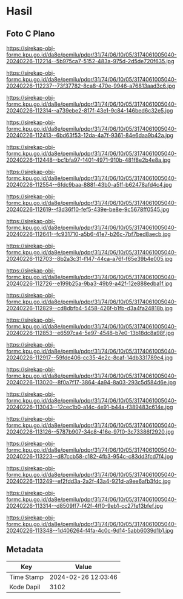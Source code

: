 # Hasil

## Foto C Plano

https://sirekap-obj-formc.kpu.go.id/da8e/pemilu/pdpr/31/74/06/10/05/3174061005040-20240226-112214--5b975ca7-5152-483a-975d-2d5de720f635.jpg

https://sirekap-obj-formc.kpu.go.id/da8e/pemilu/pdpr/31/74/06/10/05/3174061005040-20240226-112237--73f37782-8ca8-470e-9946-a76813aad3c6.jpg

https://sirekap-obj-formc.kpu.go.id/da8e/pemilu/pdpr/31/74/06/10/05/3174061005040-20240226-112314--a739ebe2-817f-43e1-9c84-146bed6c32e5.jpg

https://sirekap-obj-formc.kpu.go.id/da8e/pemilu/pdpr/31/74/06/10/05/3174061005040-20240226-112413--6bd63f53-12da-4a7f-9361-84e6daa9b42a.jpg

https://sirekap-obj-formc.kpu.go.id/da8e/pemilu/pdpr/31/74/06/10/05/3174061005040-20240226-112448--bc1bfa97-1401-4971-910b-481f8e2b4e8a.jpg

https://sirekap-obj-formc.kpu.go.id/da8e/pemilu/pdpr/31/74/06/10/05/3174061005040-20240226-112554--6fdc9baa-888f-43b0-a5ff-b62478afd4c4.jpg

https://sirekap-obj-formc.kpu.go.id/da8e/pemilu/pdpr/31/74/06/10/05/3174061005040-20240226-112619--f3d36f10-fef5-439e-be8e-9c5678ff0545.jpg

https://sirekap-obj-formc.kpu.go.id/da8e/pemilu/pdpr/31/74/06/10/05/3174061005040-20240226-112641--fc931710-a5b6-41e7-b26c-7bf7bed8aecb.jpg

https://sirekap-obj-formc.kpu.go.id/da8e/pemilu/pdpr/31/74/06/10/05/3174061005040-20240226-112703--8b2a3c31-f147-44ca-a76f-f65e39b4e005.jpg

https://sirekap-obj-formc.kpu.go.id/da8e/pemilu/pdpr/31/74/06/10/05/3174061005040-20240226-112726--e199b25a-9ba3-49b9-a42f-12e888edba1f.jpg

https://sirekap-obj-formc.kpu.go.id/da8e/pemilu/pdpr/31/74/06/10/05/3174061005040-20240226-112829--cd8dbfb4-5458-426f-b1fb-d3a4fa24818b.jpg

https://sirekap-obj-formc.kpu.go.id/da8e/pemilu/pdpr/31/74/06/10/05/3174061005040-20240226-112853--e6597ca4-5e97-4548-b7e0-13b18dc8a98f.jpg

https://sirekap-obj-formc.kpu.go.id/da8e/pemilu/pdpr/31/74/06/10/05/3174061005040-20240226-112917--59fde406-cc35-4e2c-8caf-14db331789e4.jpg

https://sirekap-obj-formc.kpu.go.id/da8e/pemilu/pdpr/31/74/06/10/05/3174061005040-20240226-113020--8f0a7f17-3864-4a94-8a03-293c5d584d6e.jpg

https://sirekap-obj-formc.kpu.go.id/da8e/pemilu/pdpr/31/74/06/10/05/3174061005040-20240226-113043--12cec1b0-a14c-4e91-b44a-f389483c614e.jpg

https://sirekap-obj-formc.kpu.go.id/da8e/pemilu/pdpr/31/74/06/10/05/3174061005040-20240226-113126--5787b907-34c8-416e-97f0-3c73386f2920.jpg

https://sirekap-obj-formc.kpu.go.id/da8e/pemilu/pdpr/31/74/06/10/05/3174061005040-20240226-113223--d87ccb58-c182-4fb3-954c-c83dd3fcd7f4.jpg

https://sirekap-obj-formc.kpu.go.id/da8e/pemilu/pdpr/31/74/06/10/05/3174061005040-20240226-113249--ef2fdd3a-2a2f-43a4-921d-a9ee6afb3fdc.jpg

https://sirekap-obj-formc.kpu.go.id/da8e/pemilu/pdpr/31/74/06/10/05/3174061005040-20240226-113314--d8509ff7-f42f-4ff0-9eb1-cc27fe13bfef.jpg

https://sirekap-obj-formc.kpu.go.id/da8e/pemilu/pdpr/31/74/06/10/05/3174061005040-20240226-113348--1d406264-f4fa-4c0c-9d14-5abb6039d1b1.jpg


## Metadata

| Key        | Value               |
| ---------- | ------------------- |
| Time Stamp | 2024-02-26 12:03:46 |
| Kode Dapil | 3102                |




